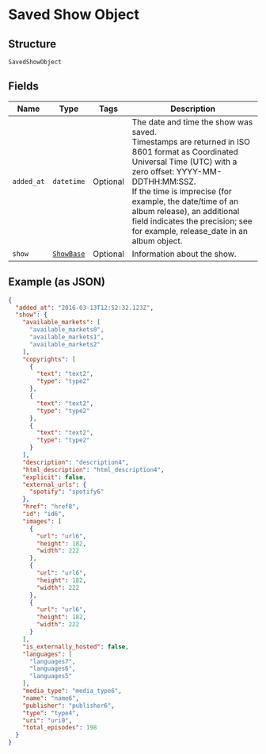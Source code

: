 
# Saved Show Object

## Structure

`SavedShowObject`

## Fields

| Name | Type | Tags | Description |
|  --- | --- | --- | --- |
| `added_at` | `datetime` | Optional | The date and time the show was saved.<br>Timestamps are returned in ISO 8601 format as Coordinated Universal Time (UTC) with a zero offset: YYYY-MM-DDTHH:MM:SSZ.<br>If the time is imprecise (for example, the date/time of an album release), an additional field indicates the precision; see for example, release_date in an album object. |
| `show` | [`ShowBase`](../../doc/models/show-base.md) | Optional | Information about the show. |

## Example (as JSON)

```json
{
  "added_at": "2016-03-13T12:52:32.123Z",
  "show": {
    "available_markets": [
      "available_markets0",
      "available_markets1",
      "available_markets2"
    ],
    "copyrights": [
      {
        "text": "text2",
        "type": "type2"
      },
      {
        "text": "text2",
        "type": "type2"
      },
      {
        "text": "text2",
        "type": "type2"
      }
    ],
    "description": "description4",
    "html_description": "html_description4",
    "explicit": false,
    "external_urls": {
      "spotify": "spotify6"
    },
    "href": "href8",
    "id": "id6",
    "images": [
      {
        "url": "url6",
        "height": 182,
        "width": 222
      },
      {
        "url": "url6",
        "height": 182,
        "width": 222
      },
      {
        "url": "url6",
        "height": 182,
        "width": 222
      }
    ],
    "is_externally_hosted": false,
    "languages": [
      "languages7",
      "languages6",
      "languages5"
    ],
    "media_type": "media_type6",
    "name": "name6",
    "publisher": "publisher6",
    "type": "type4",
    "uri": "uri0",
    "total_episodes": 198
  }
}
```

